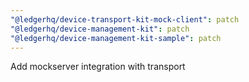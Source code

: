 ```yaml
---
"@ledgerhq/device-transport-kit-mock-client": patch
"@ledgerhq/device-management-kit": patch
"@ledgerhq/device-management-kit-sample": patch
---
```


Add mockserver integration with transport
